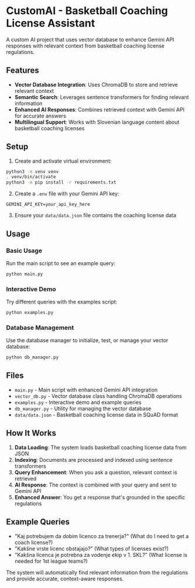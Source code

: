 # CustomAI - Basketball Coaching License Assistant

A custom AI project that uses vector database to enhance Gemini API responses with relevant context from basketball coaching license regulations.

## Features

- **Vector Database Integration**: Uses ChromaDB to store and retrieve relevant context
- **Semantic Search**: Leverages sentence transformers for finding relevant information
- **Enhanced AI Responses**: Combines retrieved context with Gemini API for accurate answers
- **Multilingual Support**: Works with Slovenian language content about basketball coaching licenses

## Setup

1. Create and activate virtual environment:

```bash
python3 -m venv venv
. venv/bin/activate
python3 -m pip install -r requirements.txt
```

2. Create a `.env` file with your Gemini API key:

```
GEMINI_API_KEY=your_api_key_here
```

3. Ensure your `data/data.json` file contains the coaching license data

## Usage

### Basic Usage

Run the main script to see an example query:

```bash
python main.py
```

### Interactive Demo

Try different queries with the examples script:

```bash
python examples.py
```

### Database Management

Use the database manager to initialize, test, or manage your vector database:

```bash
python db_manager.py
```

## Files

- `main.py` - Main script with enhanced Gemini API integration
- `vector_db.py` - Vector database class handling ChromaDB operations
- `examples.py` - Interactive demo and example queries
- `db_manager.py` - Utility for managing the vector database
- `data/data.json` - Basketball coaching license data in SQuAD format

## How It Works

1. **Data Loading**: The system loads basketball coaching license data from JSON
2. **Indexing**: Documents are processed and indexed using sentence transformers
3. **Query Enhancement**: When you ask a question, relevant context is retrieved
4. **AI Response**: The context is combined with your query and sent to Gemini API
5. **Enhanced Answer**: You get a response that's grounded in the specific regulations

## Example Queries

- "Kaj potrebujem da dobim licenco za trenerja?" (What do I need to get a coach license?)
- "Kakšne vrste licenc obstajajo?" (What types of licenses exist?)
- "Kakšna licenca je potrebna za vodenje ekip v 1. SKL?" (What license is needed for 1st league teams?)

The system will automatically find relevant information from the regulations and provide accurate, context-aware responses.
